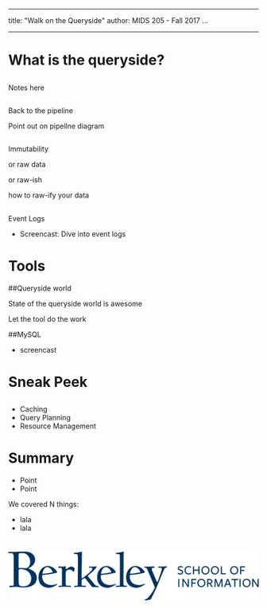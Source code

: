 
---
title: "Walk on the Queryside"
author: MIDS 205 - Fall 2017
...

---

# What is the queryside?
##

<div class="notes">
Notes here
</div>

## 

Back to the pipeline

<div class="notes">
Point out on pipellne diagram

</div>

##

Immutability
<div class="notes">
or raw data

or raw-ish

how to raw-ify your data
</div>

## 
Event Logs
- Screencast: Dive into event logs



# Tools
##Queryside world


<div class="notes">
State of the queryside world is awesome

Let the tool do the work
</div>

##MySQL
- screencast

# Sneak Peek
##

##

- Caching
- Query Planning
- Resource Management

<div class="notes">

</div>



# Summary

- Point
- Point

<div class="notes">
We covered N things:

- lala
- lala

</div>


#

<img class="logo" src="images/berkeley-school-of-information-logo.png"/>




